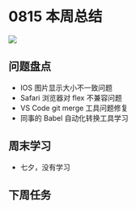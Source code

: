 
# 0815 本周总结

![](http://h2.ioliu.cn/bing/HogwartsExpress_ZH-CN2774508923_1920x1080.jpg)

## 问题盘点

- IOS 图片显示大小不一致问题
- Safari 浏览器对 flex 不兼容问题
- VS Code git merge 工具问题修复
- 同事的 Babel 自动化转换工具学习



## 周末学习

- 七夕，没有学习

## 下周任务


